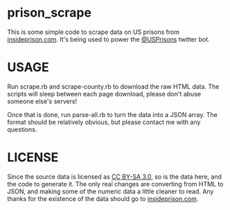 prison_scrape
=============

This is some simple code to scrape data on US prisons from [insideprison.com](http://insideprison.com). It's being used to power the [@USPrisons](https://twitter.com/usprisons) twitter bot. 

USAGE
=====

Run scrape.rb and scrape-county.rb to download the raw HTML data. The scripts will sleep between each page download, please don't abuse someone else's servers!

Once that is done, run parse-all.rb to turn the data into a JSON array. The format should be relatively obvious, but please contact me with any questions.


LICENSE
=======

Since the source data is licensed as [CC BY-SA 3.0](http://creativecommons.org/licenses/by-sa/3.0/deed.en_US), so is the data here, and the code to generate it. The only real changes are converting from HTML to JSON, and making some of the numeric data a little cleaner to read. Any thanks for the existence of the data should go to [insideprison.com](http://insideprison.com).

